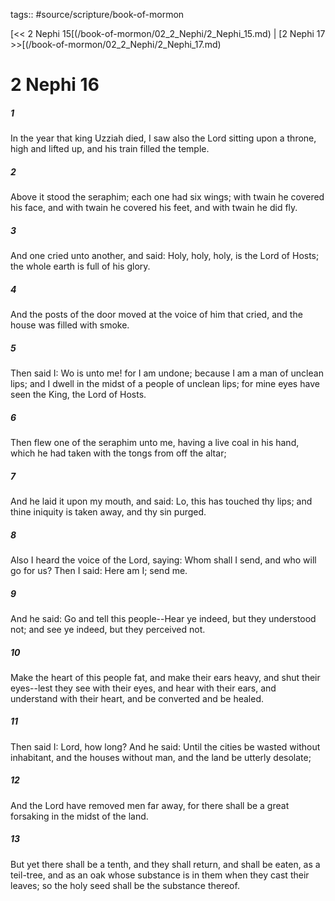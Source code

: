 tags:: #source/scripture/book-of-mormon

[<< 2 Nephi 15[(/book-of-mormon/02_2_Nephi/2_Nephi_15.md) | [2 Nephi 17 >>[(/book-of-mormon/02_2_Nephi/2_Nephi_17.md)

# 2 Nephi 16

##### 1

In the year that king Uzziah died, I saw also the Lord sitting upon a throne, high and lifted up, and his train filled the temple.

##### 2

Above it stood the seraphim; each one had six wings; with twain he covered his face, and with twain he covered his feet, and with twain he did fly.

##### 3

And one cried unto another, and said: Holy, holy, holy, is the Lord of Hosts; the whole earth is full of his glory.

##### 4

And the posts of the door moved at the voice of him that cried, and the house was filled with smoke.

##### 5

Then said I: Wo is unto me! for I am undone; because I am a man of unclean lips; and I dwell in the midst of a people of unclean lips; for mine eyes have seen the King, the Lord of Hosts.

##### 6

Then flew one of the seraphim unto me, having a live coal in his hand, which he had taken with the tongs from off the altar;

##### 7

And he laid it upon my mouth, and said: Lo, this has touched thy lips; and thine iniquity is taken away, and thy sin purged.

##### 8

Also I heard the voice of the Lord, saying: Whom shall I send, and who will go for us? Then I said: Here am I; send me.

##### 9

And he said: Go and tell this people--Hear ye indeed, but they understood not; and see ye indeed, but they perceived not.

##### 10

Make the heart of this people fat, and make their ears heavy, and shut their eyes--lest they see with their eyes, and hear with their ears, and understand with their heart, and be converted and be healed.

##### 11

Then said I: Lord, how long? And he said: Until the cities be wasted without inhabitant, and the houses without man, and the land be utterly desolate;

##### 12

And the Lord have removed men far away, for there shall be a great forsaking in the midst of the land.

##### 13

But yet there shall be a tenth, and they shall return, and shall be eaten, as a teil-tree, and as an oak whose substance is in them when they cast their leaves; so the holy seed shall be the substance thereof.
